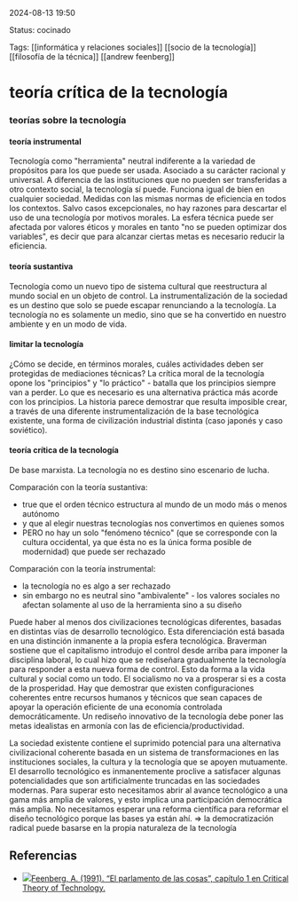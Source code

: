 
2024-08-13 19:50

Status: cocinado

Tags: [[informática y relaciones sociales]] [[socio de la tecnología]] [[filosofía de la técnica]] [[andrew feenberg]]

# teoría crítica de la tecnología

### teorías sobre la tecnología
#### teoría instrumental
Tecnología como "herramienta" neutral indiferente a la variedad de propósitos para los que puede ser usada. Asociado a su carácter racional y universal.
A diferencia de las instituciones que no pueden ser transferidas a otro contexto social, la tecnología sí puede. Funciona igual de bien en cualquier sociedad. Medidas con las mismas normas de eficiencia en todos los contextos.
Salvo casos excepcionales, no hay razones para descartar el uso de una tecnología por motivos morales.
La esfera técnica puede ser afectada por valores éticos y morales en tanto "no se pueden optimizar dos variables", es decir que  para alcanzar ciertas metas es necesario reducir la eficiencia.

#### teoría sustantiva
Tecnología como un nuevo tipo de sistema cultural que reestructura al mundo social en un objeto de control. La instrumentalización de la sociedad es un destino que solo se puede escapar renunciando a la tecnología.
La tecnología no es solamente un medio, sino que se ha convertido en nuestro ambiente y en un modo de vida.

#### limitar la tecnología
¿Cómo se decide, en términos morales, cuáles actividades deben ser protegidas de mediaciones técnicas?
La crítica moral de la tecnología opone los "principios" y "lo práctico" - batalla que los principios siempre van a perder. Lo que es necesario es una alternativa práctica más acorde con los principios.
La historia parece demostrar que resulta imposible crear, a través de una diferente instrumentalización de la base tecnológica existente, una forma de civilización industrial distinta (caso japonés y caso soviético).

#### teoría crítica de la tecnología
De base marxista.  La tecnología no es destino sino escenario de lucha.

Comparación con la teoría sustantiva:
- true que el orden técnico estructura al mundo de un modo más o menos autónomo
- y que al elegir nuestras tecnologías nos convertimos en quienes somos
- PERO no hay un solo "fenómeno técnico" (que se corresponde con la cultura occidental, ya que ésta no es la única forma posible de modernidad) que puede ser rechazado

Comparación con la teoría instrumental:
- la tecnología no es algo a ser rechazado
- sin embargo no es neutral sino "ambivalente" - los valores sociales no afectan solamente al uso de la herramienta sino a su diseño

Puede haber al menos dos civilizaciones tecnológicas diferentes, basadas en distintas vías de desarrollo tecnológico. Esta diferenciación está basada en una distinción inmanente a la propia esfera tecnológica.
Braverman sostiene que el capitalismo introdujo el control desde arriba para imponer la disciplina laboral, lo cual hizo que se rediseñara gradualmente la tecnología para responder a esta nueva forma de control. Esto da forma a la vida cultural y social como un todo.
El socialismo no va a prosperar si es a costa de la prosperidad. Hay que demostrar que existen configuraciones coherentes entre recursos humanos y técnicos que sean capaces de apoyar la operación eficiente de una economía controlada democráticamente. Un rediseño innovativo de la tecnología debe poner las metas idealistas en armonía con las de eficiencia/productividad.

La sociedad existente contiene el suprimido potencial para una alternativa civilizacional coherente basada en un sistema de transformaciones en las instituciones sociales, la cultura y la tecnología que se apoyen mutuamente.
El desarrollo tecnológico es inmanentemente proclive a satisfacer algunas potencialidades que son artificialmente truncadas en las sociedades modernas. Para superar esto necesitamos abrir al avance tecnológico a una gama más amplia de valores, y esto implica una participación democrática más amplia. No necesitamos esperar una reforma científica para reformar el diseño tecnológico porque las bases ya están ahí.
=> la democratización radical puede basarse en la propia naturaleza de la tecnología

## Referencias
- [![](https://hipercampus.org/theme/image.php/boost/core/1655498376/f/pdf-24)Feenberg, A. (1991). “El parlamento de las cosas”, capítulo 1 en Critical Theory of Technology.](https://hipercampus.org/mod/resource/view.php?id=4610)

